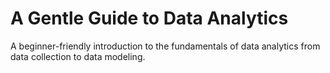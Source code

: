 # A Gentle Guide to Data Analytics

A beginner-friendly introduction to the fundamentals of data analytics from data collection to data modeling.